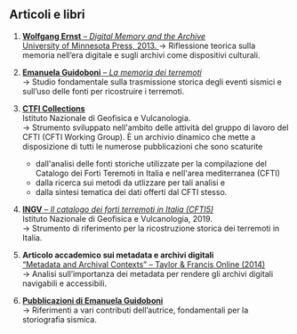 ## Articoli e libri
1. [**Wolfgang Ernst** – *Digital Memory and the Archive*  
   University of Minnesota Press, 2013.  ](Wolfgang-Ernst_2013_Digital-Memory-and-the-Archive)
   → Riflessione teorica sulla memoria nell’era digitale e sugli archivi come dispositivi culturali.

3. [**Emanuela Guidoboni** – *La memoria dei terremoti*](Guidoboni_2021_La-memoria-dei-terremoti)    
   → Studio fondamentale sulla trasmissione storica degli eventi sismici e sull’uso delle fonti per ricostruire i terremoti.

4. [**CTFI Collections**](https://cfti.ingv.it/collections/index.php/it/)  
   Istituto Nazionale di Geofisica e Vulcanologia.  
   → Strumento sviluppato nell'ambito delle attività del gruppo di lavoro del CFTI (CFTI Working Group). È un archivio dinamico che mette a disposizione di tutti le numerose pubblicazioni che sono scaturite
    - dall'analisi delle fonti storiche utilizzate per la compilazione del Catalogo dei Forti Teremoti in Italia e nell'area mediterranea (CFTI)
    - dalla ricerca sui metodi da utlizzare per tali analisi e
    - dalla sintesi tematica dei dati offerti dal CFTI stesso.

5. [**INGV** – *Il catalogo dei forti terremoti in Italia (CFTI5)*](https://storing.ingv.it/cfti/cfti5/#)  
   Istituto Nazionale di Geofisica e Vulcanologia, 2019.  
   → Strumento di riferimento per la ricostruzione storica dei terremoti in Italia.

6. **Articolo accademico sui metadata e archivi digitali**  
   [“Metadata and Archival Contexts” – Taylor & Francis Online (2014)](https://www.tandfonline.com/doi/full/10.1080/01576895.2014.893833)  
   → Analisi sull’importanza dei metadata per rendere gli archivi digitali navigabili e accessibili.

7. [**Pubblicazioni di Emanuela Guidoboni**](https://emanuelaguidoboni.it/pubblicazioni)    
   → Riferimenti a vari contributi dell’autrice, fondamentali per la storiografia sismica.
